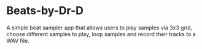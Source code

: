 Beats-by-Dr-D
=============

A simple beat sampler app that allows users to play samples via 3x3 grid, choose different samples to play, loop samples and record their tracks to a WAV file.

